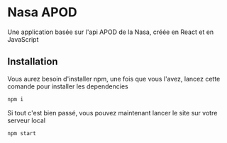 # Nasa APOD

Une application basée sur l'api APOD de la Nasa, créée en React et en JavaScript

## Installation

Vous aurez besoin d'installer npm, une fois que vous l'avez, lancez cette comande pour installer les dependencies

```bash
npm i
```

Si tout c'est bien passé, vous pouvez maintenant lancer le site sur votre serveur local

```bash
npm start
```
